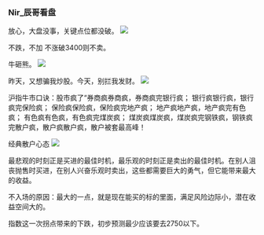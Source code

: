 ### Nir_辰哥看盘

放心，大盘没事，关键点位都没破。
![](https://wx1.sinaimg.cn/large/d8b41602gy1ghqcheoehuj208509ugpz.jpg)

不跌，不加
不涨破3400则不卖。

牛砸熊。
![](https://wx3.sinaimg.cn/large/d8b41602gy1ggwljzuh7qj20fs08v78p.jpg)

昨天，又想骗我炒股。今天，别拦我发财。
![](https://wx4.sinaimg.cn/large/d8b41602ly1ggh9ipabfmj20n00e77ep.jpg)

沪指牛市口诀：股市疯了“券商疯券商疯，券商疯完银行疯； 银行疯银行疯，银行疯完保险疯； 保险疯保险疯，保险疯完地产疯； 地产疯地产疯，地产疯完有色疯； 有色疯有色疯，有色疯完煤炭疯； 煤炭疯煤炭疯，煤炭疯完钢铁疯，钢铁疯完散户疯，散户疯散户疯，散户被套最高峰！

经典散户心态
![](https://wx1.sinaimg.cn/large/d8b41602gy1gga0xl6dx9j20ja0ejasv.jpg)

最悲观的时刻正是买进的最佳时机，最乐观的时刻正是卖出的最佳时机。在别人沮丧抛售时买进，在别人兴奋乐观时卖出，这些都需要巨大的勇气，但它能带来最大的收益。

不入场的原因：最大的一点，就是现在能买的标的里面，满足风险边际小，潜在收益空间大的。

指数这一次拐点带来的下跌，初步预测最少应该要去2750以下。
